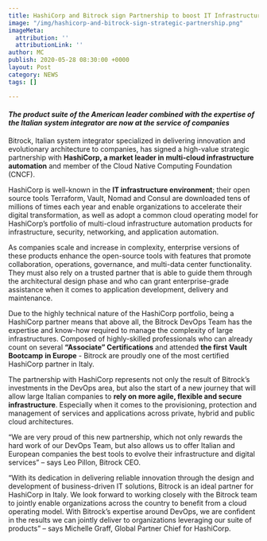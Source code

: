 ```yaml
---
title: HashiCorp and Bitrock sign Partnership to boost IT Infrastructure Innovation
image: "/img/hashicorp-and-bitrock-sign-strategic-partnership.png"
imageMeta:
  attribution: ''
  attributionLink: ''
author: MC
publish: 2020-05-28 08:30:00 +0000
layout: Post
category: NEWS
tags: []

---
```

#### _The product suite of the American leader combined with the expertise of the Italian system integrator are now at the service of companies_

Bitrock, Italian system integrator specialized in delivering innovation and evolutionary architecture to companies, has signed a high-value strategic partnership with **HashiCorp, a market leader in multi-cloud infrastructure automation** and member of the Cloud Native Computing Foundation (CNCF).

HashiCorp is well-known in the **IT infrastructure environment**; their open source tools Terraform, Vault, Nomad and Consul are downloaded tens of millions of times each year and enable organizations to accelerate their digital transformation, as well as adopt a common cloud operating model for HashiCorp’s portfolio of multi-cloud infrastructure automation products for infrastructure, security, networking, and application automation.

As companies scale and increase in complexity, enterprise versions of these products enhance the open-source tools with features that promote collaboration, operations, governance, and multi-data center functionality. They must also rely on a trusted partner that is able to guide them through the architectural design phase and who can grant enterprise-grade assistance when it comes to application development, delivery and maintenance.

Due to the highly technical nature of the HashiCorp portfolio, being a HashiCorp partner means that above all, the Bitrock DevOps Team has the expertise and know-how required to manage the complexity of large infrastructures. Composed of highly-skilled professionals who can already count on several **“Associate” Certifications** and attended **the first** **Vault Bootcamp** **in Europe** - Bitrock are proudly one of the most certified HashiCorp partner in Italy.

The partnership with HashiCorp represents not only the result of Bitrock’s investments in the DevOps area, but also the start of a new journey that will allow large Italian companies to **rely on more agile, flexible and secure infrastructure**. Especially when it comes to the provisioning, protection and management of services and applications across private, hybrid and public cloud architectures.

“We are very proud of this new partnership, which not only rewards the hard work of our DevOps Team, but also allows us to offer Italian and European companies the best tools to evolve their infrastructure and digital services” – says Leo Pillon, Bitrock CEO.

“With its dedication in delivering reliable innovation through the design and development of business-driven IT solutions, Bitrock is an ideal partner for HashiCorp in Italy. We look forward to working closely with the Bitrock team to jointly enable organizations across the country to benefit from a cloud operating model. With Bitrock’s expertise around DevOps, we are confident in the results we can jointly deliver to organizations leveraging our suite of products” – says Michelle Graff, Global Partner Chief for HashiCorp.